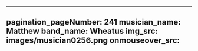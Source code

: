 ------
pagination_pageNumber: 241
musician_name: Matthew
band_name: Wheatus
img_src: images/musician0256.png
onmouseover_src: 
------